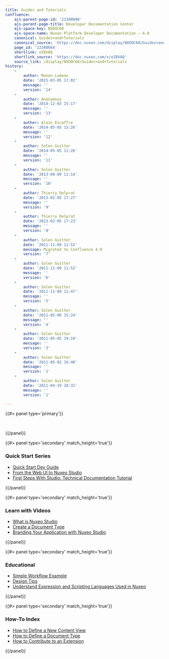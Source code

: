 ```yaml
---
title: Guides and Tutorials
confluence:
    ajs-parent-page-id: '22380898'
    ajs-parent-page-title: Developer Documentation Center
    ajs-space-key: NXDOC60
    ajs-space-name: Nuxeo Platform Developer Documentation — 6.0
    canonical: Guides+and+Tutorials
    canonical_source: 'https://doc.nuxeo.com/display/NXDOC60/Guides+and+Tutorials'
    page_id: '22380664'
    shortlink: eIBVAQ
    shortlink_source: 'https://doc.nuxeo.com/x/eIBVAQ'
    source_link: /display/NXDOC60/Guides+and+Tutorials
history:
    - 
        author: Manon Lumeau
        date: '2015-03-05 17:02'
        message: ''
        version: '14'
    - 
        author: Anonymous
        date: '2014-12-03 15:17'
        message: ''
        version: '13'
    - 
        author: Alain Escaffre
        date: '2014-05-05 15:26'
        message: ''
        version: '12'
    - 
        author: Solen Guitter
        date: '2014-05-05 11:26'
        message: ''
        version: '11'
    - 
        author: Solen Guitter
        date: '2013-08-09 11:14'
        message: ''
        version: '10'
    - 
        author: Thierry Delprat
        date: '2013-02-05 17:27'
        message: ''
        version: '9'
    - 
        author: Thierry Delprat
        date: '2013-02-05 17:23'
        message: ''
        version: '8'
    - 
        author: Solen Guitter
        date: '2011-11-09 11:52'
        message: Migrated to Confluence 4.0
        version: '7'
    - 
        author: Solen Guitter
        date: '2011-11-09 11:52'
        message: ''
        version: '6'
    - 
        author: Solen Guitter
        date: '2011-11-09 11:47'
        message: ''
        version: '5'
    - 
        author: Solen Guitter
        date: '2011-05-06 15:24'
        message: ''
        version: '4'
    - 
        author: Solen Guitter
        date: '2011-05-05 19:19'
        message: ''
        version: '3'
    - 
        author: Solen Guitter
        date: '2011-05-02 16:40'
        message: ''
        version: '2'
    - 
        author: Solen Guitter
        date: '2011-04-19 18:31'
        message: ''
        version: '1'

---
```

{{#> panel type='primary'}}

<span style="color: rgb(255,255,255);">Welcome to the Nuxeo Developer Tutorials Section!</span>

{{/panel}}<div class="row" data-equalizer data-equalize-on="medium"><div class="column medium-6">{{#> panel type='secondary' match_height='true'}}

### Quick Start Series

*   [Quick Start Dev Guide](http://doc.nuxeo.com/x/monZ)
*   [From the Web UI to Nuxeo Studio](http://doc.nuxeo.com/x/VANc)
*   [First Steps With Studio: Technical Documentation Tutorial](http://doc.nuxeo.com/x/x4MlAQ)

{{/panel}}</div><div class="column medium-6">{{#> panel type='secondary' match_height='true'}}

### Learn with Videos

*   [What is Nuxeo Studio](https://nuxeo.wistia.com/medias/me59a8g79l)
*   [Create a Document Type](https://nuxeo.wistia.com/medias/u9gq7octie)
*   [Branding Your Application with Nuxeo Studio](https://nuxeo.wistia.com/medias/99g2mmcqj5)

{{/panel}}</div></div><div class="row" data-equalizer data-equalize-on="medium"><div class="column medium-6">{{#> panel type='secondary' match_height='true'}}

### Educational

*   [Simple Workflow Example](http://doc.nuxeo.com/x/KhTF)
*   [Design Tips](http://doc.nuxeo.com/x/Eg7F)
*   [Understand Expression and Scripting Languages Used in Nuxeo](http://doc.nuxeo.com/x/L4PZ)

{{/panel}}</div><div class="column medium-6">{{#> panel type='secondary' match_height='true'}}

### How-To Index

*   [How to Define a New Content View](http://doc.nuxeo.com/x/3o1H)
*   [How to Define a Document Type](http://doc.nuxeo.com/x/nYAV)
*   [How to Contribute to an Extension](http://doc.nuxeo.com/x/iw7F)

{{/panel}}</div></div>

&nbsp;